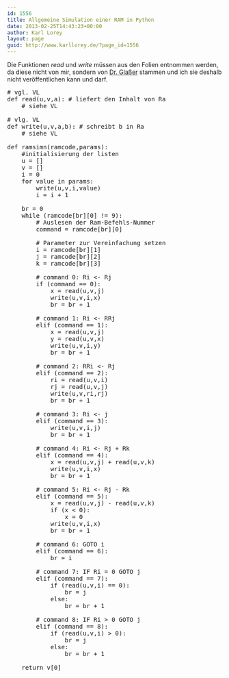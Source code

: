 ```yaml
---
id: 1556
title: Allgemeine Simulation einer RAM in Python
date: 2013-02-25T14:43:23+00:00
author: Karl Lorey
layout: page
guid: http://www.karllorey.de/?page_id=1556
---
```

Die Funktionen _read_ und _write_ müssen aus den Folien entnommen werden, da diese nicht von mir, sondern von <a href="http://theoretische.informatik.uni-wuerzburg.de/mitarbeiter/christian_glasser/" target="_blank">Dr. Glaßer</a> stammen und ich sie deshalb nicht veröffentlichen kann und darf.

<pre class="brush: python; title: ; notranslate" title=""># vgl. VL
def read(u,v,a): # liefert den Inhalt von Ra
    # siehe VL

# vlg. VL
def write(u,v,a,b): # schreibt b in Ra
    # siehe VL

def ramsimn(ramcode,params):
    #initialisierung der listen
    u = []
    v = []
    i = 0
    for value in params:
        write(u,v,i,value)
        i = i + 1

    br = 0
    while (ramcode[br][0] != 9):
        # Auslesen der Ram-Befehls-Nummer
        command = ramcode[br][0]

        # Parameter zur Vereinfachung setzen
        i = ramcode[br][1]
        j = ramcode[br][2]
        k = ramcode[br][3]

        # command 0: Ri &lt;- Rj
        if (command == 0):
            x = read(u,v,j)
            write(u,v,i,x)
            br = br + 1

        # command 1: Ri &lt;- RRj
        elif (command == 1):
            x = read(u,v,j)
            y = read(u,v,x)
            write(u,v,i,y)
            br = br + 1

        # command 2: RRi &lt;- Rj
        elif (command == 2):
            ri = read(u,v,i)
            rj = read(u,v,j)
            write(u,v,ri,rj)
            br = br + 1

        # command 3: Ri &lt;- j
        elif (command == 3):
            write(u,v,i,j)
            br = br + 1

        # command 4: Ri &lt;- Rj + Rk
        elif (command == 4):
            x = read(u,v,j) + read(u,v,k)
            write(u,v,i,x)
            br = br + 1

        # command 5: Ri &lt;- Rj - Rk
        elif (command == 5):
            x = read(u,v,j) - read(u,v,k)
            if (x &lt; 0):
                x = 0
            write(u,v,i,x)
            br = br + 1

        # command 6: GOTO i
        elif (command == 6):
            br = i

        # command 7: IF Ri = 0 GOTO j
        elif (command == 7):
            if (read(u,v,i) == 0):
                br = j
            else:
                br = br + 1

        # command 8: IF Ri &gt; 0 GOTO j
        elif (command == 8):
            if (read(u,v,i) &gt; 0):
                br = j
            else:
                br = br + 1

    return v[0]
</pre>